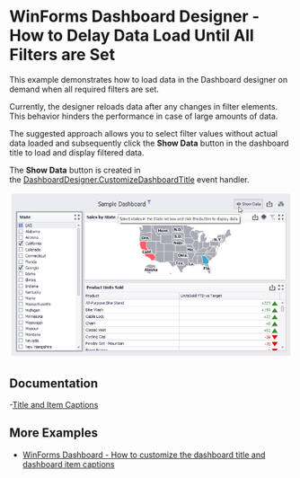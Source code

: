 # WinForms Dashboard Designer - How to Delay Data Load Until All Filters are Set


This example demonstrates how to load data in the Dashboard designer on demand when all required filters are set.

Currently, the designer reloads data after any changes in filter elements. This behavior hinders the performance in case of large amounts of data.

The suggested approach allows you to select filter values without actual data loaded and subsequently click the **Show Data** button in the dashboard title to load and display filtered data.

The **Show Data** button is created in the [DashboardDesigner.CustomizeDashboardTitle](https://docs.devexpress.com/Dashboard/DevExpress.DashboardWin.DashboardDesigner.CustomizeDashboardTitle) event handler.

![](/images/screenshot.png)

## Documentation

-[Title and Item Captions](https://docs.devexpress.com/Dashboard/400075)

## More Examples

- [WinForms Dashboard - How to customize the dashboard title and dashboard item captions](https://github.com/DevExpress-Examples/winforms-dashboard-how-to-customize-the-dashboard-title-and-dashboard-item-captions-t630210)
